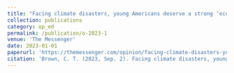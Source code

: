 ```yaml
---
title: "Facing climate disasters, young Americans deserve a strong ‘ecosocial’ safety net"
collection: publications
category: op_ed
permalink: /publication/o-2023-1
venue: 'The Messenger'
date: 2023-01-01
paperurl: 'https://themessenger.com/opinion/facing-climate-disasters-young-americans-deserve-a-strong-ecosocial-safety-net'
citation: 'Brown, C. T. (2023, Sep. 2). Facing climate disasters, young Americans deserve a strong ‘ecosocial’ safety net. The Messenger. https://themessenger.com/opinion/facing-climate-disasters-young-americans-deserve-a-strong-ecosocial-safety-net.'
---
```


